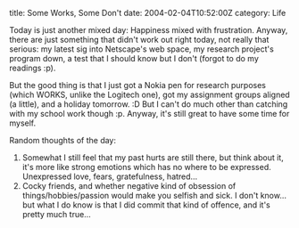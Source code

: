 title: Some Works, Some Don't
date: 2004-02-04T10:52:00Z
category: Life

Today is just another mixed day: Happiness mixed with frustration. Anyway, there are just something that didn't work out right today, not really that serious: my latest sig into Netscape's web space, my research project's program down, a test that I should know but I don't (forgot to do my readings :p).

But the good thing is that I just got a Nokia pen for research purposes (which WORKS, unlike the Logitech one), got my assignment groups aligned (a little), and a holiday tomorrow. :D But I can't do much other than catching with my school work though :p. Anyway, it's still great to have some time for myself.

Random thoughts of the day:

1. Somewhat I still feel that my past hurts are still there, but think about it, it's more like strong emotions which has no where to be expressed. Unexpressed love, fears, gratefulness, hatred…
2. Cocky friends, and whether negative kind of obsession of things/hobbies/passion would make you selfish and sick. I don't know… but what I do know is that I did commit that kind of offence, and it's pretty much true…
